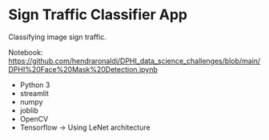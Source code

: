 # Sign Traffic Classifier App #

Classifying image sign traffic.

Notebook: https://github.com/hendraronaldi/DPHI_data_science_challenges/blob/main/DPHI%20Face%20Mask%20Detection.ipynb

* Python 3
* streamlit
* numpy
* joblib
* OpenCV
* Tensorflow -> Using LeNet architecture